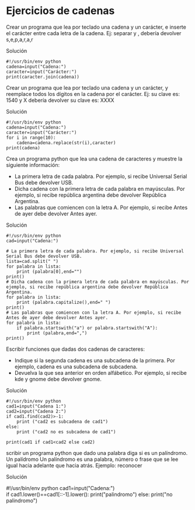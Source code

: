 # Ejercicios de cadenas

Crear un programa que lea por teclado una cadena y un carácter, e inserte el carácter entre cada letra de la cadena. Ej: separar y , debería devolver s,e,p,a,r,a,r

Solución

	#!/usr/bin/env python
	cadena=input("Cadena:")
	caracter=input("Carácter:")
	print(caracter.join(cadena))

Crear un programa que lea por teclado una cadena y un carácter, y reemplace todos los dígitos en la cadena por el carácter. Ej: su clave es: 1540 y X debería devolver su clave es: XXXX

Solución

	#!/usr/bin/env python
	cadena=input("Cadena:")
	caracter=input("Carácter:")
	for i in range(10):
		cadena=cadena.replace(str(i),caracter)
	print(cadena)

Crea un programa python que lea una cadena de caracteres y muestre la siguiente información:

* La primera letra de cada palabra. Por ejemplo, si recibe Universal Serial Bus debe devolver USB.
* Dicha cadena con la primera letra de cada palabra en mayúsculas. Por ejemplo, si recibe república
 argentina debe devolver República Argentina.
* Las palabras que comiencen con la letra A. Por ejemplo, si recibe Antes de ayer debe devolver Antes ayer.

Solución

	#!/usr/bin/env python
	cad=input("Cadena:")				

	# La primera letra de cada palabra. Por ejemplo, si recibe Universal Serial Bus debe devolver USB.
	lista=cad.split(" ")
	for palabra in lista:
	    print (palabra[0],end="")
	print()
	# Dicha cadena con la primera letra de cada palabra en mayúsculas. Por ejemplo, si recibe república argentina debe devolver República Argentina.
	for palabra in lista:
	    print (palabra.capitalize(),end=" ")
	print()			
	# Las palabras que comiencen con la letra A. Por ejemplo, si recibe Antes de ayer debe devolver Antes ayer.
	for palabra in lista:
	    if palabra.startswith("a") or palabra.startswith("A"):
	        print (palabra,end=",")
	print()

Escribir funciones que dadas dos cadenas de caracteres:

* Indique si la segunda cadena es una subcadena de la primera. Por ejemplo, cadena es una subcadena de subcadena.
* Devuelva la que sea anterior en orden alfábetico. Por ejemplo, si recibe kde y gnome debe devolver gnome.

Solución

	#!/usr/bin/env python
	cad1=input("Cadena 1:")
	cad2=input("Cadena 2:")	
	if cad1.find(cad2)>-1:
		print ("cad2 es subcadena de cad1")
	else:
		print ("cad2 no es subcadena de cad1")			

	print(cad1 if cad1<cad2 else cad2)

scribir un programa python que dado una palabra diga si es un palíndromo. Un palídromo Un palíndromo es una palabra, número o frase que se lee igual hacia adelante que hacia atrás. Ejemplo: reconocer

Solución

#!/usr/bin/env python
cad1=input("Cadena:")	
if cad1.lower()==cad1[::-1].lower():
    print("palindromo")
else:
    print("no palindromo")